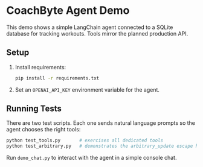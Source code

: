 # CoachByte Agent Demo

This demo shows a simple LangChain agent connected to a SQLite database for tracking workouts. Tools mirror the planned production API.

## Setup
1. Install requirements:
   ```bash
   pip install -r requirements.txt
   ```
2. Set an `OPENAI_API_KEY` environment variable for the agent.

## Running Tests
There are two test scripts. Each one sends natural language prompts so the agent chooses the right tools:

```bash
python test_tools.py       # exercises all dedicated tools
python test_arbitrary.py   # demonstrates the arbitrary_update escape hatch
```

Run `demo_chat.py` to interact with the agent in a simple console chat.

